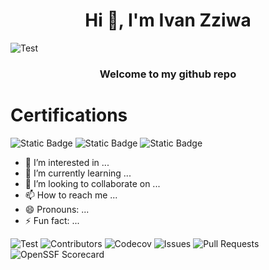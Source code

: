  <h1 align="center">Hi 👋, I'm Ivan Zziwa</h1>

 ![Test](https://img.shields.io/badge/Test-passing-brightgreen)

 <h3 align="center">Welcome to my github repo</h3>
 <h1 align="left">Certifications</h1>
 
![Static Badge](https://img.shields.io/badge/AWS-Certified%20Cloud%20Practioner-green?style=social&logo=amazon&logoColor=black)
![Static Badge](https://img.shields.io/badge/ISC2-Certified%20in%20Cybersecurity-green?style=social&logoColor=black)
![Static Badge](https://img.shields.io/badge/ISC2-Certified%20in%20Cybersecurity-green?style=social&logoColor=black)



- 👀 I’m interested in ...
- 🌱 I’m currently learning ...
- 💞️ I’m looking to collaborate on ...
- 📫 How to reach me ...
- 😄 Pronouns: ...
- ⚡ Fun fact: ...

<!---
Livingstorne/Livingstorne is a ✨ special ✨ repository because its `README.md` (this file) appears on your GitHub profile.
You can click the Preview link to take a look at your changes.
--->

![Test](https://img.shields.io/badge/Test-passing-brightgreen)
![Contributors](https://img.shields.io/github/contributors/YourUsername/YourRepo)
![Codecov](https://img.shields.io/codecov/c/github/YourUsername/YourRepo?logo=codecov)
![Issues](https://img.shields.io/github/issues/Livingstorne/YLivingstorne?color=blue)
![Pull Requests](https://img.shields.io/github/issues-pr/YourUsername/YourRepo?color=blue)
![OpenSSF Scorecard](https://img.shields.io/badge/openssf%20scorecard-7.3-yellowgreen)
